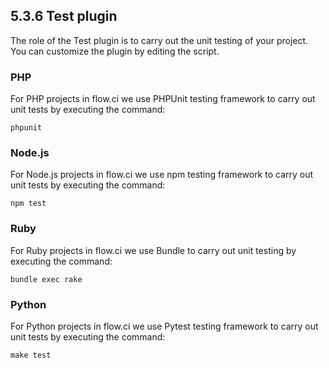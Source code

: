 ## 5.3.6 Test plugin
The role of the Test plugin is to carry out the unit testing of your project. You can customize the plugin by editing the script.
### PHP

For PHP projects in flow.ci we use PHPUnit testing framework to carry out unit tests by executing the command:
<pre>
<code>phpunit</code>
</pre>

### Node.js

For Node.js projects in flow.ci we use npm testing framework to carry out unit tests by executing the command:
<pre>
<code>npm test</code>
</pre>


### Ruby

For Ruby projects in flow.ci we use Bundle to carry out unit testing by executing the command:
<pre>
<code>bundle exec rake</code>
</pre> 


### Python

For Python projects in flow.ci we use Pytest testing framework to carry out unit tests by executing the command:
<pre>
<code>make test</code>
</pre>

